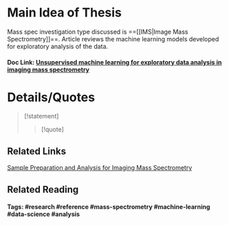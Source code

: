 # Main Idea of Thesis

Mass spec investigation type discussed is ==[[IMS|Image Mass Spectrometry]]==.
Article reviews the machine learning models developed for exploratory analysis of the data.

#### Doc Link: [Unsupervised machine learning for **exploratory** data analysis in imaging **mass spectrometry**](https://analyticalsciencejournals.onlinelibrary.wiley.com/doi/abs/10.1002/mas.21602)

# Details/Quotes

> [!statement] 
> 
> >[!quote]




## Related Links
[Sample Preparation and Analysis for Imaging Mass Spectrometry](https://www.ncbi.nlm.nih.gov/pmc/articles/PMC7547848/)

## Related Reading



#### Tags: #research #reference #mass-spectrometry #machine-learning #data-science #analysis 